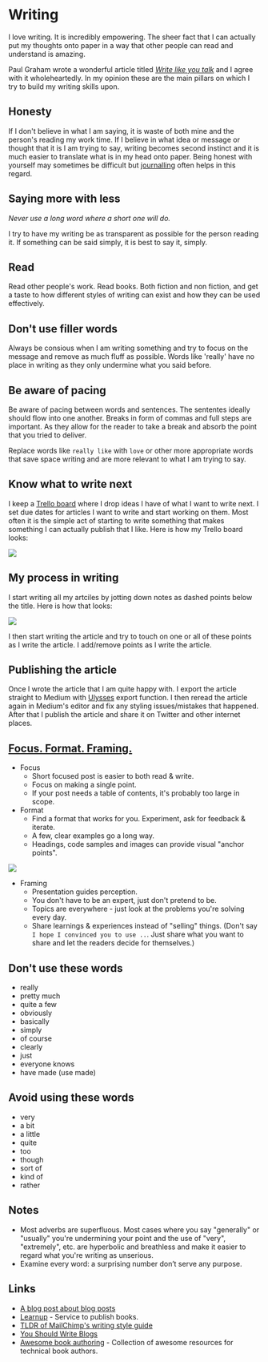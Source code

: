 # Writing
I love writing. It is incredibly empowering. The sheer fact that I can actually put my thoughts onto paper in a way that other people can read and understand is amazing.

Paul Graham wrote a wonderful article titled [_Write like you talk_](http://www.paulgraham.com/talk.html) and I agree with it wholeheartedly. In my opinion these are the main pillars on which I try to build my writing skills upon.

## Honesty
If I don't believe in what I am saying, it is waste of both mine and the person's reading my work time. If I believe in what idea or message or thought that it is I am trying to say, writing becomes second instinct and it is much easier to translate what is in my head onto paper. Being honest with yourself may sometimes be difficult but [journalling](../life/journalling.md) often helps in this regard.

## Saying more with less
_Never use a long word where a short one will do._

I try to have my writing be as transparent as possible for the person reading it. If something can be said simply, it is best to say it, simply.

## Read
Read other people's work. Read books. Both fiction and non fiction, and get a taste to how different styles of writing can exist and how they can be used effectively.

## Don't use filler words
Always be consious when I am writing something and try to focus on the message and remove as much fluff as possible. Words like 'really' have no place in writing as they only undermine what you said before.

## Be aware of pacing
Be aware of pacing between words and sentences. The sententes ideally should flow into one another. Breaks in form of commas and full steps are important. As they allow for the reader to take a break and absorb the point that you tried to deliver.

Replace words like `really like` with `love` or other more appropriate words that save space writing and are more relevant to what I am trying to say.

## Know what to write next
I keep a [Trello board](https://trello.com/b/MHs03Zai) where I drop ideas I have of what I want to write next. I set due dates for articles I want to write and start working on them. Most often it is the simple act of starting to write something that makes something I can actually publish that I like. Here is how my Trello board looks:

![](https://i.imgur.com/U8JjGl7.png)

## My process in writing
I start writing all my artciles by jotting down notes as dashed points below the title. Here is how that looks:

![](https://i.imgur.com/1FuHbfH.png)

I then start writing the article and try to touch on one or all of these points as I write the article. I add/remove points as I write the article.

## Publishing the article
Once I wrote the article that I am quite happy with. I export the article straight to Medium with [Ulysses](../macOS/apps/ulysses.md) export function. I then reread the article again in Medium's editor and fix any styling issues/mistakes that happened. After that I publish the article and share it on Twitter and other internet places.

## [Focus. Format. Framing.](https://www.youtube.com/watch?v=_mQNwL8HkS0)
- Focus
	- Short focused post is easier to both read & write.
	- Focus on making a single point.
	- If your post needs a table of contents, it's probably too large in scope.
- Format
	- Find a format that works for you. Experiment, ask for feedback & iterate.
	- A few, clear examples go a long way.
	- Headings, code samples and images can provide visual "anchor points".

![](https://i.imgur.com/vaV81G3.png)

- Framing
	- Presentation guides perception.
	- You don't have to be an expert, just don't pretend to be.
	- Topics are everywhere - just look at the problems you're solving every day.
	- Share learnings & experiences instead of "selling" things. (Don't say `I hope I convinced you to use ..`. Just share what you want to share and let the readers decide for themselves.)

## Don't use these words
- really
- pretty much
- quite a few
- obviously
- basically
- simply
- of course
- clearly
- just
- everyone knows
- have made (use made)

## Avoid using these words
- very
- a bit
- a little
- quite
- too
- though
- sort of
- kind of
- rather

## Notes
- Most adverbs are superfluous. Most cases where you say "generally" or "usually" you're undermining your point and the use of "very", "extremely", etc. are hyperbolic and breathless and make it easier to regard what you're writing as unserious.
- Examine every word: a surprising number don’t serve any purpose.

## Links
- [A blog post about blog posts](https://medium.com/@naomi_pen/a-blog-post-about-blog-posts-4bb6a6ce0772)
- [Learnup](https://leanpub.com/) - Service to publish books.
- [TLDR of MailChimp's writing style guide](https://styleguide.mailchimp.com/tldr/)
- [You Should Write Blogs](https://sites.google.com/site/steveyegge2/you-should-write-blogs)
- [Awesome book authoring](https://github.com/TalAter/awesome-book-authoring#readme) - Collection of awesome resources for technical book authors.